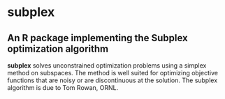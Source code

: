 # subplex

## An R package implementing the Subplex optimization algorithm

**subplex** solves unconstrained optimization problems using a simplex method on subspaces.
The method is well suited for optimizing objective functions that are noisy or are discontinuous at the solution.
The subplex algorithm is due to Tom Rowan, ORNL.
